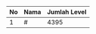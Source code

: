 | No | Nama            | Jumlah Level |
|----|-----------------|--------------|
| 1  | #    |    4395        |
